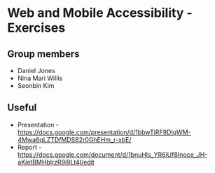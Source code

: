 # Web and Mobile Accessibility - Exercises
## Group members
* Daniel Jones
* Nina Mari Willis
* Seonbin Kim
## Useful
* Presentation - https://docs.google.com/presentation/d/1bbwTiRF9DIqWM-4Mwa6qLZTDfMDS82r0GhEHm_r-xbE/
* Report - https://docs.google.com/document/d/1bnuHls_YR6iUf8Inoce_JH-aKjetBMHblrzR9i9Lt4I/edit

